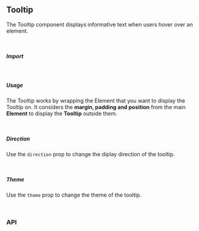 ## Tooltip

The Tooltip component displays informative text when users hover over an element.

<div><LeSourceButton url="https://github.com/hiimlex/leux/tree/main/src/components/Tooltip"></LeSourceButton></div>

<br/>

##### Import

<div>
<TooltipImportPreview>
</TooltipImportPreview>
</div>

<br/>

##### Usage

The Tooltip works by wrapping the Element that you want to display the Tooltip on. It considers the **margin, padding and position** from the main **Element** to display the **Tooltip** outside them.

<div>
<TooltipUsagePreview>
</TooltipUsagePreview>
</div>

<br/>

##### Direction

Use the `direction` prop to change the diplay direction of the tooltip.

<div>
<TooltipDirectionPreview>
</TooltipDirectionPreview>
</div>

<br/>

##### Theme

Use the `theme` prop to change the theme of the tooltip.

<div>
<TooltipThemePreview>
</TooltipThemePreview>
</div>

<br/>

### API

<div>
<TooltipApiTable>
</TooltipApiTable>
</div>

<br/>
